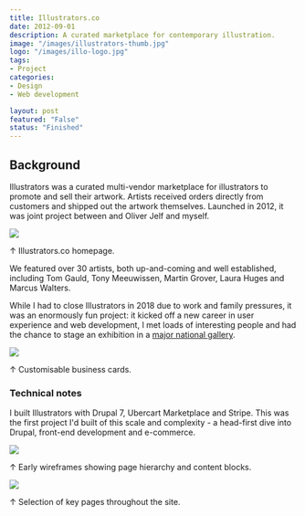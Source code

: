 ```yaml
---
title: Illustrators.co
date: 2012-09-01
description: A curated marketplace for contemporary illustration.
image: "/images/illustrators-thumb.jpg"
logo: "/images/illo-logo.jpg"
tags:
- Project
categories:
- Design
- Web development

layout: post
featured: "False"
status: "Finished"
---
```


## Background

Illustrators was a curated multi-vendor marketplace for illustrators to promote and sell their artwork. Artists received orders directly from customers and shipped out the artwork themselves. Launched in 2012, it was joint project between and Oliver Jelf and myself. 

<img src="/images/illustrators1.jpg" class="wide">
<p class="caption">↑ Illustrators.co homepage.</p>

We featured over 30 artists, both up-and-coming and well established, including Tom Gauld, Tony Meeuwissen, Martin Grover, Laura Huges and Marcus Walters.

While I had to close Illustrators in 2018 due to work and family pressures, it was an enormously fun project: it kicked off a new career in user experience and web development, I met loads of interesting people and had the chance to stage an exhibition in a [major national gallery](/work/lineup/).

<img src="/images/illustrators2.jpg" class="wide">
<p class="caption">↑ Customisable business cards.</p>

### Technical notes

I built Illustrators with Drupal 7, Ubercart Marketplace and Stripe. This was the first project I'd built of this scale and complexity - a head-first dive into Drupal, front-end development and e-commerce.

<img src="/images/illustrators4.jpg" class="wide">
<p class="caption">↑ Early wireframes showing page hierarchy and content blocks.</p>

<img src="/images/illustrators3.jpg" class="wide">
<p class="caption">↑ Selection of key pages throughout the site.</p>